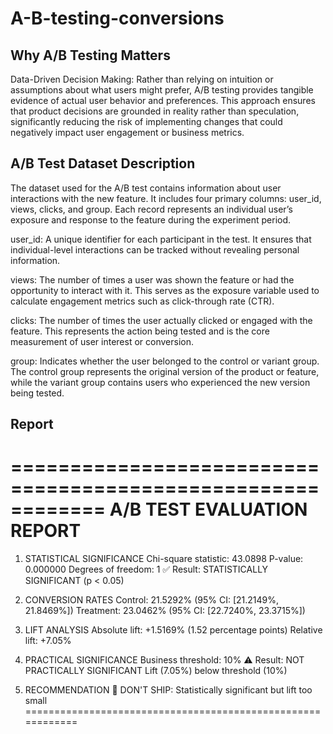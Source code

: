 # A-B-testing-conversions

## Why A/B Testing Matters
Data-Driven Decision Making: Rather than relying on intuition or assumptions about what users might prefer, A/B testing provides tangible evidence of actual user behavior and preferences. This approach ensures that product decisions are grounded in reality rather than speculation, significantly reducing the risk of implementing changes that could negatively impact user engagement or business metrics.

## A/B Test Dataset Description
The dataset used for the A/B test contains information about user interactions with the new feature. It includes four primary columns: user_id, views, clicks, and group. Each record represents an individual user’s exposure and response to the feature during the experiment period.

user_id: A unique identifier for each participant in the test. It ensures that individual-level interactions can be tracked without revealing personal information.

views: The number of times a user was shown the feature or had the opportunity to interact with it. This serves as the exposure variable used to calculate engagement metrics such as click-through rate (CTR).

clicks: The number of times the user actually clicked or engaged with the feature. This represents the action being tested and is the core measurement of user interest or conversion.

group: Indicates whether the user belonged to the control or variant group. The control group represents the original version of the product or feature, while the variant group contains users who experienced the new version being tested.

## Report 
============================================================
A/B TEST EVALUATION REPORT
============================================================

1. STATISTICAL SIGNIFICANCE
   Chi-square statistic: 43.0898
   P-value: 0.000000
   Degrees of freedom: 1
   ✅ Result: STATISTICALLY SIGNIFICANT (p < 0.05)

2. CONVERSION RATES
   Control: 21.5292% (95% CI: [21.2149%, 21.8469%])
   Treatment: 23.0462% (95% CI: [22.7240%, 23.3715%])

3. LIFT ANALYSIS
   Absolute lift: +1.5169% (1.52 percentage points)
   Relative lift: +7.05%

4. PRACTICAL SIGNIFICANCE
   Business threshold: 10%
   ⚠️ Result: NOT PRACTICALLY SIGNIFICANT
      Lift (7.05%) below threshold (10%)

5. RECOMMENDATION
   🛑 DON'T SHIP: Statistically significant but lift too small
============================================================


